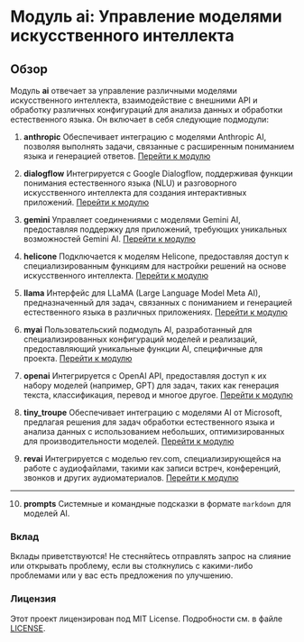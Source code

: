 # Модуль ai: Управление моделями искусственного интеллекта

## Обзор

Модуль **ai** отвечает за управление различными моделями искусственного интеллекта, взаимодействие с внешними API и обработку различных конфигураций для анализа данных и обработки естественного языка. Он включает в себя следующие подмодули:

1. **anthropic**
   Обеспечивает интеграцию с моделями Anthropic AI, позволяя выполнять задачи, связанные с расширенным пониманием языка и генерацией ответов.
   [Перейти к модулю](https://github.com/hypo69/hypotez/blob/master/src/ai/anthropic/README.MD)

2. **dialogflow**
   Интегрируется с Google Dialogflow, поддерживая функции понимания естественного языка (NLU) и разговорного искусственного интеллекта для создания интерактивных приложений.
   [Перейти к модулю](https://github.com/hypo69/hypotez/blob/master/src/ai/dialogflow/README.MD)

3. **gemini**
   Управляет соединениями с моделями Gemini AI, предоставляя поддержку для приложений, требующих уникальных возможностей Gemini AI.
   [Перейти к модулю](https://github.com/hypo69/hypotez/blob/master/src/ai/gemini/README.MD)

4. **helicone**
   Подключается к моделям Helicone, предоставляя доступ к специализированным функциям для настройки решений на основе искусственного интеллекта.
   [Перейти к модулю](https://github.com/hypo69/hypotez/blob/master/src/ai/helicone/README.MD)

5. **llama**
   Интерфейс для LLaMA (Large Language Model Meta AI), предназначенный для задач, связанных с пониманием и генерацией естественного языка в различных приложениях.
   [Перейти к модулю](https://github.com/hypo69/hypotez/blob/master/src/ai/llama/README.MD)

6. **myai**
   Пользовательский подмодуль AI, разработанный для специализированных конфигураций моделей и реализаций, предоставляющий уникальные функции AI, специфичные для проекта.
   [Перейти к модулю](https://github.com/hypo69/hypotez/blob/master/src/ai/myai/README.MD)

7. **openai**
   Интегрируется с OpenAI API, предоставляя доступ к их набору моделей (например, GPT) для задач, таких как генерация текста, классификация, перевод и многое другое.
   [Перейти к модулю](https://github.com/hypo69/hypotez/blob/master/src/ai/openai/README.MD)

8. **tiny_troupe**
   Обеспечивает интеграцию с моделями AI от Microsoft, предлагая решения для задач обработки естественного языка и анализа данных с использованием небольших, оптимизированных для производительности моделей.
   [Перейти к модулю](https://github.com/hypo69/hypotez/blob/master/src/ai/tiny_troupe/README.MD)

9. **revai**
   Интегрируется с моделью rev.com, специализирующейся на работе с аудиофайлами, такими как записи встреч, конференций, звонков и других аудиоматериалов.
   [Перейти к модулю](https://github.com/hypo69/hypotez/blob/master/src/ai/revai/README.MD)

<hr>

10. **prompts**
   Системные и командные подсказки в формате `markdown` для моделей AI.

### Вклад

Вклады приветствуются! Не стесняйтесь отправлять запрос на слияние или открывать проблему, если вы столкнулись с какими-либо проблемами или у вас есть предложения по улучшению.

### Лицензия

Этот проект лицензирован под MIT License. Подробности см. в файле [LICENSE](../../LICENSE).
